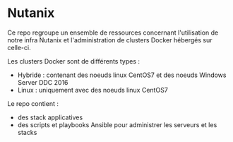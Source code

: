# Nutanix

Ce repo regroupe un ensemble de ressources concernant l'utilisation de notre infra Nutanix et l'administration de clusters Docker hébergés sur celle-ci.

Les clusters Docker sont de différents types :
* Hybride : contenant des noeuds linux CentOS7 et des noeuds Windows Server DDC 2016
* Linux : uniquement avec des noeuds linux CentOS7

Le repo contient :
* des stack applicatives
* des scripts et playbooks Ansible pour administrer les serveurs et les stacks

